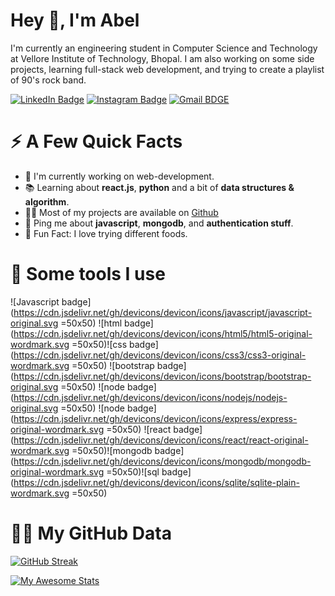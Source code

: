 # Hey 👋, I'm Abel

I'm currently an engineering student in Computer Science and Technology at Vellore Institute of Technology, Bhopal. I am also working on some side projects, learning full-stack web development, and trying to create a playlist of 90's rock band.

[![LinkedIn Badge](https://img.shields.io/badge/LinkedIn-0077B5?style=for-the-badge&logo=linkedin&logoColor=white)](https://www.linkedin.com/in/abelparayil/) [![Instagram Badge](https://img.shields.io/badge/Instagram-E4405F?style=for-the-badge&logo=instagram&logoColor=white)](https://www.instagram.com/abelparayil) [![Gmail BDGE](https://img.shields.io/badge/Gmail-D14836?style=for-the-badge&logo=gmail&logoColor=white)](https://mail.google.com/mail/?view=cm&fs=1&to=abelparayilabraham@gmail.com)


# ⚡ A Few Quick Facts

- 🧐 I'm currently working on web-development.
- 📚 Learning about **react.js**, **python** and a bit of **data structures & algorithm**.
- 👨‍💻 Most of my projects are available on [Github](https://www.github.com/abelparayil)
- 💬 Ping me about **javascript**, **mongodb**, and **authentication stuff**.
- 🍕 Fun Fact: I love trying different foods.


# 🚀 Some tools I use

![Javascript badge](https://cdn.jsdelivr.net/gh/devicons/devicon/icons/javascript/javascript-original.svg =50x50)     ![html badge](https://cdn.jsdelivr.net/gh/devicons/devicon/icons/html5/html5-original-wordmark.svg =50x50)![css badge](https://cdn.jsdelivr.net/gh/devicons/devicon/icons/css3/css3-original-wordmark.svg =50x50) ![bootstrap badge](https://cdn.jsdelivr.net/gh/devicons/devicon/icons/bootstrap/bootstrap-original.svg =50x50) ![node badge](https://cdn.jsdelivr.net/gh/devicons/devicon/icons/nodejs/nodejs-original.svg =50x50) ![node badge](https://cdn.jsdelivr.net/gh/devicons/devicon/icons/express/express-original-wordmark.svg =50x50) ![react badge](https://cdn.jsdelivr.net/gh/devicons/devicon/icons/react/react-original-wordmark.svg =50x50)![mongodb badge](https://cdn.jsdelivr.net/gh/devicons/devicon/icons/mongodb/mongodb-original-wordmark.svg =50x50)![sql badge](https://cdn.jsdelivr.net/gh/devicons/devicon/icons/sqlite/sqlite-plain-wordmark.svg =50x50)


# 🦸‍♂️ My GitHub Data
[![GitHub Streak](https://github-readme-streak-stats.herokuapp.com/?user=abelparayil&theme=default)](https://git.io/streak-stats)

[![My Awesome Stats](https://awesome-github-stats.azurewebsites.net/user-stats/abelparayil)](https://git.io/awesome-stats-card)

